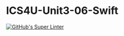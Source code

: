 # ICS4U-Unit3-06-Swift
[![GitHub's Super Linter](https://github.com/Jenoe-Balote/ICS4U-Unit3-06-Swift/workflows/GitHub's%20Super%20Linter/badge.svg)](https://github.com/Jenoe-Balote/ICS4U-Unit3-06-Swift/actions)
